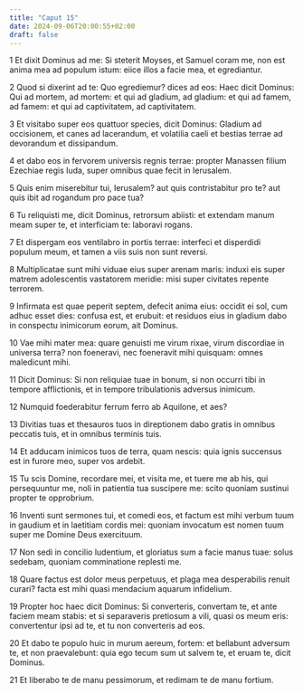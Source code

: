 ```yaml
---
title: "Caput 15"
date: 2024-09-06T20:00:55+02:00
draft: false
---
```



1 Et dixit Dominus ad me: Si steterit Moyses, et Samuel coram me, non est anima mea ad populum istum: eiice illos a facie mea, et egrediantur.

2 Quod si dixerint ad te: Quo egrediemur? dices ad eos: Haec dicit Dominus: Qui ad mortem, ad mortem: et qui ad gladium, ad gladium: et qui ad famem, ad famem: et qui ad captivitatem, ad captivitatem.

3 Et visitabo super eos quattuor species, dicit Dominus: Gladium ad occisionem, et canes ad lacerandum, et volatilia caeli et bestias terrae ad devorandum et dissipandum.

4 et dabo eos in fervorem universis regnis terrae: propter Manassen filium Ezechiae regis Iuda, super omnibus quae fecit in Ierusalem.

5 Quis enim miserebitur tui, Ierusalem? aut quis contristabitur pro te? aut quis ibit ad rogandum pro pace tua?

6 Tu reliquisti me, dicit Dominus, retrorsum abiisti: et extendam manum meam super te, et interficiam te: laboravi rogans.

7 Et dispergam eos ventilabro in portis terrae: interfeci et disperdidi populum meum, et tamen a viis suis non sunt reversi.

8 Multiplicatae sunt mihi viduae eius super arenam maris: induxi eis super matrem adolescentis vastatorem meridie: misi super civitates repente terrorem.

9 Infirmata est quae peperit septem, defecit anima eius: occidit ei sol, cum adhuc esset dies: confusa est, et erubuit: et residuos eius in gladium dabo in conspectu inimicorum eorum, ait Dominus.

10 Vae mihi mater mea: quare genuisti me virum rixae, virum discordiae in universa terra? non foeneravi, nec foeneravit mihi quisquam: omnes maledicunt mihi.

11 Dicit Dominus: Si non reliquiae tuae in bonum, si non occurri tibi in tempore afflictionis, et in tempore tribulationis adversus inimicum.

12 Numquid foederabitur ferrum ferro ab Aquilone, et aes?

13 Divitias tuas et thesauros tuos in direptionem dabo gratis in omnibus peccatis tuis, et in omnibus terminis tuis.

14 Et adducam inimicos tuos de terra, quam nescis: quia ignis succensus est in furore meo, super vos ardebit.

15 Tu scis Domine, recordare mei, et visita me, et tuere me ab his, qui persequuntur me, noli in patientia tua suscipere me: scito quoniam sustinui propter te opprobrium.

16 Inventi sunt sermones tui, et comedi eos, et factum est mihi verbum tuum in gaudium et in laetitiam cordis mei: quoniam invocatum est nomen tuum super me Domine Deus exercituum.

17 Non sedi in concilio ludentium, et gloriatus sum a facie manus tuae: solus sedebam, quoniam comminatione replesti me.

18 Quare factus est dolor meus perpetuus, et plaga mea desperabilis renuit curari? facta est mihi quasi mendacium aquarum infidelium.

19 Propter hoc haec dicit Dominus: Si converteris, convertam te, et ante faciem meam stabis: et si separaveris pretiosum a vili, quasi os meum eris: convertentur ipsi ad te, et tu non converteris ad eos.

20 Et dabo te populo huic in murum aereum, fortem: et bellabunt adversum te, et non praevalebunt: quia ego tecum sum ut salvem te, et eruam te, dicit Dominus.

21 Et liberabo te de manu pessimorum, et redimam te de manu fortium.

